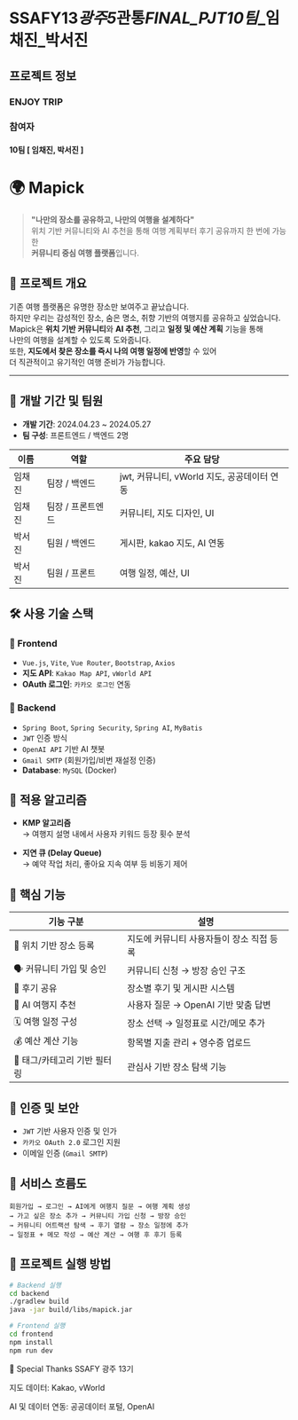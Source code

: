 # SSAFY13*광주5*관통*FINAL_PJT10팀*\_임채진\_박서진

## 프로젝트 정보

###  ENJOY TRIP

### 참여자

#### 10팀 [ 임채진, 박서진 ]

# 🌍 Mapick

> **"나만의 장소를 공유하고, 나만의 여행을 설계하다"**  
> 위치 기반 커뮤니티와 AI 추천을 통해 여행 계획부터 후기 공유까지 한 번에 가능한  
> **커뮤니티 중심 여행 플랫폼**입니다.



## 🧭 프로젝트 개요

기존 여행 플랫폼은 유명한 장소만 보여주고 끝났습니다.  
하지만 우리는 감성적인 장소, 숨은 명소, 취향 기반의 여행지를 공유하고 싶었습니다.  
Mapick은 **위치 기반 커뮤니티**와 **AI 추천**, 그리고 **일정 및 예산 계획** 기능을 통해  
나만의 여행을 설계할 수 있도록 도와줍니다.  
또한, **지도에서 찾은 장소를 즉시 나의 여행 일정에 반영**할 수 있어  
더 직관적이고 유기적인 여행 준비가 가능합니다.

---

## 📅 개발 기간 및 팀원

- **개발 기간**: 2024.04.23 ~ 2024.05.27
- **팀 구성**: 프론트엔드  / 백엔드 2명

| 이름 | 역할 | 주요 담당 |
|------|------|-----------|
| 임채진 | 팀장 / 백엔드 | jwt, 커뮤니티, vWorld 지도, 공공데이터 연동 |
| 임채진 | 팀장 / 프론트엔드 | 커뮤니티, 지도 디자인, UI |
| 박서진 | 팀원 / 백엔드 | 게시판, kakao 지도, AI 연동 |
| 박서진 | 팀원 / 프론트 | 여행 일정, 예산, UI |


## 🛠️ 사용 기술 스택

### 🔹 Frontend
- `Vue.js`, `Vite`, `Vue Router`, `Bootstrap`, `Axios`
- **지도 API**: `Kakao Map API`, `vWorld API`
- **OAuth 로그인**: `카카오 로그인` 연동

### 🔹 Backend
- `Spring Boot`, `Spring Security`, `Spring AI`, `MyBatis`
- `JWT` 인증 방식
- `OpenAI API` 기반 AI 챗봇
- `Gmail SMTP` (회원가입/비번 재설정 인증)
- **Database**: `MySQL` (Docker)



## 🧠 적용 알고리즘

- **KMP 알고리즘**  
  → 여행지 설명 내에서 사용자 키워드 등장 횟수 분석

- **지연 큐 (Delay Queue)**  
  → 예약 작업 처리, 좋아요 지속 여부 등 비동기 제어



## 📌 핵심 기능

| 기능 구분 | 설명 |
|----------|------|
| 📍 위치 기반 장소 등록 | 지도에 커뮤니티 사용자들이 장소 직접 등록 |
| 🗣️ 커뮤니티 가입 및 승인 | 커뮤니티 신청 → 방장 승인 구조 |
| 💬 후기 공유 | 장소별 후기 및 게시판 시스템 |
| 🧭 AI 여행지 추천 | 사용자 질문 → OpenAI 기반 맞춤 답변 |
| 🗓️ 여행 일정 구성 | 장소 선택 → 일정표로 시간/메모 추가 |
| 💰 예산 계산 기능 | 항목별 지출 관리 + 영수증 업로드 |
| 🔎 태그/카테고리 기반 필터링 | 관심사 기반 장소 탐색 기능 |



## 🔐 인증 및 보안

- `JWT` 기반 사용자 인증 및 인가
- `카카오 OAuth 2.0` 로그인 지원
- 이메일 인증 (`Gmail SMTP`)



## 🧭 서비스 흐름도

```plaintext
회원가입 → 로그인 → AI에게 여행지 질문 → 여행 계획 생성
→ 가고 싶은 장소 추가 → 커뮤니티 가입 신청 → 방장 승인
→ 커뮤니티 어트랙션 탐색 → 후기 열람 → 장소 일정에 추가
→ 일정표 + 메모 작성 → 예산 계산 → 여행 후 후기 등록

```
## 📁 프로젝트 실행 방법

```bash
# Backend 실행
cd backend
./gradlew build
java -jar build/libs/mapick.jar

# Frontend 실행
cd frontend
npm install
npm run dev
```


🙌 Special Thanks
SSAFY 광주 13기

지도 데이터: Kakao, vWorld

AI 및 데이터 연동: 공공데이터 포털, OpenAI